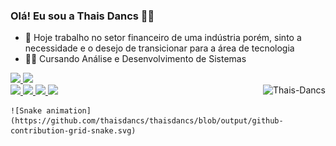 ### Olá! Eu sou a Thais Dancs 👩‍🦰

- 👜 Hoje trabalho no setor financeiro de uma indústria porém, sinto a necessidade e o desejo de transicionar para a área de tecnologia
- 👩‍🎓 Cursando Análise e Desenvolvimento de Sistemas 

<div>
  <a href= "https://github.com/ThaisDancs">
  <img height= "180em" src= "https://github-readme-stats.vercel.app/api?username=thaisdancs&show_icons=true&theme=dark&include_all_commits=true&count_private=true"/>
  <img height= "180em" src= "https://github-readme-stats.vercel.app/api/top-langs/?username=ThaisDancs&layout=compact&langs_count=7&theme=dark"/>
</div>
  
 <div>
   <img align="right" alt="Thais-Dancs" src="https://media.giphy.com/media/TWWynbz7qZQtNvju2k/giphy.gif?cid=790b7611a8715dbecf1b8bc10cbe70854899c6034d55c146&rid=giphy.gif&ct=g">
 </div>
  
  <div>
    <a href = "https://www.youtube.com/channel/UC1oWAdZoNK6o0zZVwdVxmHQ"  Alvo= "_blank"> <img  src = "https://img.shields.io/badge/YouTube-FF0000?style=for-the-badge&logo=youtube&logoColor=white"  target = " _blank"> </a>
    <a href = "https://www.instagram.com/thaisdancs/"  Alvo= "_blank" > <img  src = "https://img.shields.io/badge/Instagram-E4405F?style=for-the-badge&logo=instagram&logoColor=white" target = "_blank" > </a>
    <a href = "thais.dancs@outlook.com"> <img  src= "https://img.shields.io/badge/Microsoft_Outlook-0078D4?style=for-the-badge&logo=microsoft-outlook&logoColor=white" Alvo = "_blank"> </a>
    <a href = "https://www.linkedin.com/in/thais-carolina-dancs-938755178/" Alvo= "_blank" > <img src = "https://img.shields.io/badge/LinkedIn-0077B5?style=for-the-badge&logo=linkedin&logoColor=white" target = " _blank"> </a>
    
    ![Snake animation](https://github.com/thaisdancs/thaisdancs/blob/output/github-contribution-grid-snake.svg)
 
   </div>
  
   
